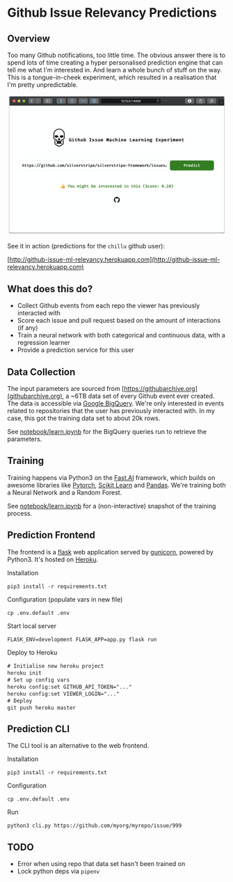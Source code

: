 # Github Issue Relevancy Predictions

## Overview

Too many Github notifications, too little time.
The obvious answer there is to spend lots of time creating
a hyper personalised prediction engine that can tell me what I'm interested in.
And learn a whole bunch of stuff on the way. This is a tongue-in-cheek
experiment, which resulted in a realisation that I'm pretty unpredictable.

![Fronted](docs/frontend.png)

See it in action (predictions for the `chillu` github user):

[http://github-issue-ml-relevancy.herokuapp.com](http://github-issue-ml-relevancy.herokuapp.com)

## What does this do?

* Collect Github events from each repo the viewer has previously interacted with
* Score each issue and pull request based on the amount of interactions (if any)
* Train a neural network with both categorical and continuous data, with a regression learner
* Provide a prediction service for this user

## Data Collection

The input parameters are sourced from [https://githubarchive.org](githubarchive.org),
a ~6TB data set of every Github event ever created. The data is accessible
via [Google BigQuery](https://cloud.google.com/bigquery/). We're only interested
in events related to repositories that the user has previously interacted with.
In my case, this got the training data set to about 20k rows.

See [notebook/learn.ipynb](notebook/learn.ipynb)
for the BigQuery queries run to retrieve the parameters.

## Training

Training happens via Python3 on the [Fast.AI](https://fast.ai) framework,
which builds on awesome libraries like [Pytorch](https://pytorch.org/),
[Scikit Learn](http://scikit-learn.org/) and [Pandas](http://pandas.pydata.org).
We're training both a Neural Network and a Random Forest.

See [notebook/learn.ipynb](notebook/learn.ipynb)
for a (non-interactive) snapshot of the training process.

## Prediction Frontend

The frontend is a [flask](https://flask.palletsprojects.com) web application
served by [gunicorn](https://gunicorn.org), powered by Python3. 
It's hosted on [Heroku](https://heroku.com).

Installation

```
pip3 install -r requirements.txt
```

Configuration (populate vars in new file)

```
cp .env.default .env
```

Start local server

```
FLASK_ENV=development FLASK_APP=app.py flask run
```

Deploy to Heroku

```
# Initialise new heroku project
heroku init
# Set up config vars
heroku config:set GITHUB_API_TOKEN="..."
heroku config:set VIEWER_LOGIN="..."
# Deploy
git push heroku master
```

## Prediction CLI

The CLI tool is an alternative to the web frontend.

Installation

```
pip3 install -r requirements.txt
```

Configuration

```
cp .env.default .env
```

Run 

```
python3 cli.py https://github.com/myorg/myrepo/issue/999
```

## TODO

 * Error when using repo that data set hasn't been trained on
 * Lock python deps via `pipenv`